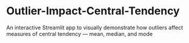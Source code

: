 # Outlier-Impact-Central-Tendency
An interactive Streamlit app to visually demonstrate how outliers affect measures of central tendency — mean, median, and mode
